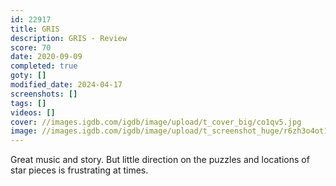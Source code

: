 ```yaml
---
id: 22917
title: GRIS
description: GRIS - Review
score: 70
date: 2020-09-09
completed: true
goty: []
modified_date: 2024-04-17
screenshots: []
tags: []
videos: []
cover: //images.igdb.com/igdb/image/upload/t_cover_big/co1qv5.jpg
image: //images.igdb.com/igdb/image/upload/t_screenshot_huge/r6zh3o4ot1ora3oaxzfk.jpg
---
```

Great music and story. But little direction on the puzzles and locations of star pieces is frustrating at times.